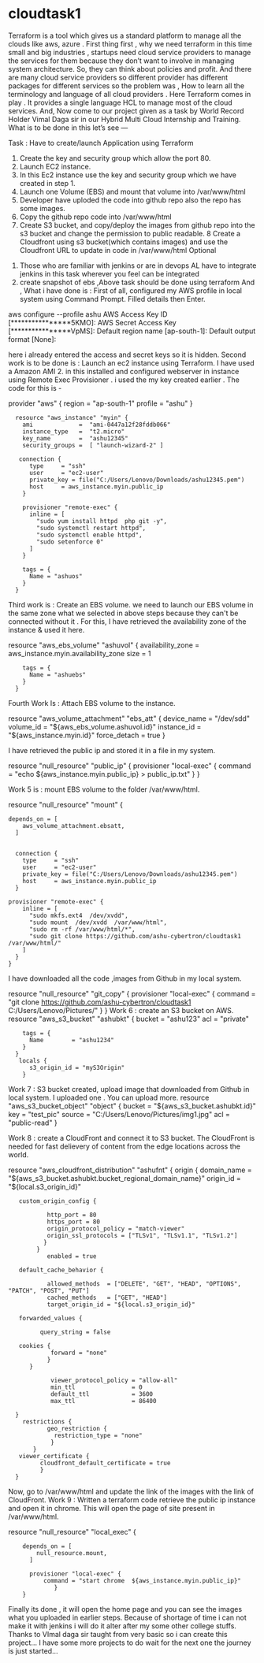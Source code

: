 # cloudtask1

Terraform is a tool which gives us a standard platform to manage all the clouds like aws, azure . First thing first , why we need terraform in this time small and big industries , startups need cloud service providers to manage the services for them because they don’t want to involve in managing system architecture. So, they can think about policies and profit.
And there are many cloud service providers so different provider has different packages for different services so the problem was , How to learn all the terminology and language of all cloud providers . Here Terraform comes in play . It provides a single language HCL to manage most of the cloud services.
And, Now come to our project given as a task by World Record Holder Vimal Daga sir in our Hybrid Multi Cloud Internship and Training.
What is to be done in this let’s see —

Task : Have to create/launch Application using Terraform
1. Create the key and security group which allow the port 80.
2. Launch EC2 instance.
3. In this Ec2 instance use the key and security group which we have created in step 1.
4. Launch one Volume (EBS) and mount that volume into /var/www/html
5. Developer have uploded the code into github repo also the repo has some images.
6. Copy the github repo code into /var/www/html
7. Create S3 bucket, and copy/deploy the images from github repo into the s3 bucket and change the permission to public readable.
8 Create a Cloudfront using s3 bucket(which contains images) and use the Cloudfront URL to update in code in /var/www/html
Optional
1) Those who are familiar with jenkins or are in devops AL have to integrate jenkins in this task wherever you feel can be integrated
2) create snapshot of ebs ,Above task should be done using terraform
And , What i have done is :
First of all, configured my AWS profile in local system using Command Prompt. Filled details then Enter.

aws configure --profile ashu
AWS Access Key ID [****************5KMO]:
AWS Secret Access Key [****************VpMS]:
Default region name [ap-south-1]:
Default output format [None]:

here i already entered the access and secret keys so it is hidden.
Second work is to be done is :
Launch an ec2 instance using Terraform. I have used a Amazon AMI 2. in this installed and configured webserver in instance using Remote Exec Provisioner . i used the my key created earlier . The code for this is -

provider  "aws" {
        region   = "ap-south-1"
        profile  = "ashu"
      }

      resource "aws_instance" "myin" {
        ami             =  "ami-0447a12f28fddb066"
        instance_type   =  "t2.micro"
        key_name        =  "ashu12345"
        security_groups =  [ "launch-wizard-2" ]

       connection {
          type     = "ssh"
          user     = "ec2-user"
          private_key = file("C:/Users/Lenovo/Downloads/ashu12345.pem")
          host     = aws_instance.myin.public_ip
        }

        provisioner "remote-exec" {
          inline = [
            "sudo yum install httpd  php git -y",
            "sudo systemctl restart httpd",
            "sudo systemctl enable httpd",
            "sudo setenforce 0"
          ]
        }

        tags = {
          Name = "ashuos"
        }
      }
      
Third work is : Create an EBS volume. we need to launch our EBS volume in the same zone what we selected in above steps because they can't be connected without it . For this, I have retrieved the availability zone of the instance & used it here.

resource "aws_ebs_volume" "ashuvol" {
        availability_zone  =  aws_instance.myin.availability_zone
        size               =  1

        tags = {
          Name = "ashuebs"
        }
      }
      
Fourth Work Is : Attach EBS volume to the instance.

resource "aws_volume_attachment"  "ebs_att" {
        device_name  = "/dev/sdd"
        volume_id    = "${aws_ebs_volume.ashuvol.id}"
        instance_id  = "${aws_instance.myin.id}"
        force_detach =  true
      }
      
I have retrieved the public ip and stored it in a file in my system.

resource "null_resource" "public_ip"  {
        provisioner "local-exec" {
            command = "echo  ${aws_instance.myin.public_ip} > public_ip.txt"
          }
      }
      
Work 5 is : mount EBS volume to the folder /var/www/html.

resource "null_resource" "mount"  {

    depends_on = [
        aws_volume_attachment.ebsatt,
      ]


      connection {
        type     = "ssh"
        user     = "ec2-user"
        private_key = file("C:/Users/Lenovo/Downloads/ashu12345.pem")
        host     = aws_instance.myin.public_ip
      }

    provisioner "remote-exec" {
        inline = [
          "sudo mkfs.ext4  /dev/xvdd",
          "sudo mount  /dev/xvdd  /var/www/html",
          "sudo rm -rf /var/www/html/*",
          "sudo git clone https://github.com/ashu-cybertron/cloudtask1 /var/www/html/"
        ]
      }
    }
    
I have downloaded all the code ,images from Github in my local system.

resource "null_resource" "git_copy"  {
      provisioner "local-exec" {
        command = "git clone https://github.com/ashu-cybertron/cloudtask1 C:/Users/Lenovo/Pictures/" 
        }
    }
Work 6 : create an S3 bucket on AWS.
resource "aws_s3_bucket" "ashubkt" {
        bucket = "ashu123"
        acl    = "private"

        tags = {
          Name        = "ashu1234"
        }
      }
       locals {
          s3_origin_id = "myS3Origin"
        }
Work 7 : S3 bucket created, upload image that downloaded from Github in local system. I uploaded one . You can upload more.
resource "aws_s3_bucket_object" "object" {
          bucket = "${aws_s3_bucket.ashubkt.id}"
          key    = "test_pic"
          source = "C:/Users/Lenovo/Pictures/img1.jpg"
          acl    = "public-read"
        }
        
Work 8 : create a CloudFront and connect it to S3 bucket. The CloudFront is needed for fast delievery of content from the edge locations across the world.

resource "aws_cloudfront_distribution" "ashufnt" {
         origin {
               domain_name = "${aws_s3_bucket.ashubkt.bucket_regional_domain_name}"
               origin_id   = "${local.s3_origin_id}"

       custom_origin_config {

               http_port = 80
               https_port = 80
               origin_protocol_policy = "match-viewer"
               origin_ssl_protocols = ["TLSv1", "TLSv1.1", "TLSv1.2"] 
              }
            }
               enabled = true

       default_cache_behavior {

               allowed_methods  = ["DELETE", "GET", "HEAD", "OPTIONS", "PATCH", "POST", "PUT"]
               cached_methods   = ["GET", "HEAD"]
               target_origin_id = "${local.s3_origin_id}"

       forwarded_values {

             query_string = false

       cookies {
                forward = "none"
               }
          }

                viewer_protocol_policy = "allow-all"
                min_ttl                = 0
                default_ttl            = 3600
                max_ttl                = 86400

      }
        restrictions {
               geo_restriction {
                 restriction_type = "none"
                }
           }
       viewer_certificate {
             cloudfront_default_certificate = true
             }
      }
      
Now, go to /var/www/html and update the link of the images with the link of CloudFront.
Work 9 : Written a terraform code retrieve the public ip instance and open it in chrome. This will open the page of site present in /var/www/html.

resource "null_resource" "local_exec"  {


        depends_on = [
            null_resource.mount,
          ]

          provisioner "local-exec" {
              command = "start chrome  ${aws_instance.myin.public_ip}"
                 }
        }
        
Finally its done , it will open the home page and you can see the images what you uploaded in earlier steps.
Because of shortage of time i can not make it with jenkins i will do it alter after my some other college stuffs.
Thanks to VImal daga sir taught from very basic so i can create this project…
I have some more projects to do wait for the next one the journey is just started…
